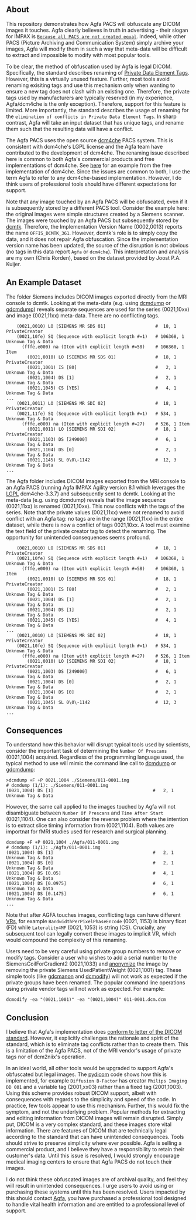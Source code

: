 ## About
 
This repository demonstrates how Agfa PACS will obfuscate any DICOM images it touches. Agfa clearly believes in truth in advertising - their slogan for IMPAX is [`Because all PACS are not created equal`](http://www.agfahealthcare.com/he/germany/de/binaries/IMPAX_6_tcm602-90706.pdf). Indeed, while other PACS (Picture Archiving and Communication System) simply archive your images, Agfa will modify them in such a way that meta-data will be difficult to extract and impossible to modify with most popular tools.
 
To be clear, the method of obfuscation used by Agfa is legal DICOM. Specifically, the standard describes renaming of [Private Data Element Tags](http://dicom.nema.org/medical/dicom/current/output/chtml/part05/sect_7.8.html). However, this is a virtually unused feature. Further, most tools avoid renaming exisiting tags and use this mechanism only when wanting to ensure a new tag does not clash with an existing one. Therefore, the private tags used by manufacturers are typically reserved (in my experience, Agfa/dcm4che is the only exception). Therefore, support for this feature is limited. More importantly, the standard describes the usage of renaming for the `elimination of conflicts in Private Data Element Tags`. In sharp contrast, Agfa will take an input dataset that has unique tags, and rename them such that the resulting data will have a conflict.
 
The Agfa PACS uses the open source [dcm4che](https://www.dcm4che.org) PACS system. This is consistent with dcm4che's LGPL license and the Agfa team have contributed to the development of dcm4che. The renaming issue described here is common to both Agfa's commercial products and free implementations of dcm4che. See [here](https://github.com/rordenlab/dcm2niix/issues/437) for an example from the free implementation of dcm4che. Since the issues are common to both, I use the term Agfa to refer to any dcm4che-based implementation. However, I do think users of professional tools should have different expectations for support.
 
Note that any image touched by an Agfa PACS will be obfuscated, even if it is subsequently stored by a different PACS tool. Consider the example here: the original images were simple structures created by a Siemens scanner. The images were touched by an Agfa PACS but subsequently stored by [dcmtk](https://dicom.offis.de/dcmtk.php.en). Therefore, the Implementation Version Name (0002,0013) reports the name `OFFIS_DCMTK_361`. However, dcmtk's role is to simply copy the data, and it does not repair Agfa obfuscation. Since the implementation version name has been updated, the source of the disruption is not obvious (no tags in this data report `Agfa` or `dcm4che`). This interpretation and analysis are my own (Chris Rorden), based on the dataset provided by Joost P.A. Kuijer.
 
## An Example Dataset
 
The folder Siemens includes DICOM images exported directly from the MRI console to dcmtk. Looking at the meta-data (e.g. using [dcmdump](https://support.dcmtk.org/docs/dcmdump.html) or [gdcmdump](http://gdcm.sourceforge.net/html/gdcmdump.html)) reveals separate sequences are used for the series (0021,10xx) and image (0021,11xx) meta-data. There are no conflicting tags.
 
```
    (0021,0010) LO [SIEMENS MR SDS 01]                   #  18, 1 PrivateCreator
    (0021,10fe) SQ (Sequence with explicit length #=1)   # 106368, 1 Unknown Tag & Data
      (fffe,e000) na (Item with explicit length #=58)    # 106360, 1 Item
        (0021,0010) LO [SIEMENS MR SDS 01]               #  18, 1 PrivateCreator
        (0021,1001) IS [80]                              #   2, 1 Unknown Tag & Data
        (0021,1004) DS [1]                               #   2, 1 Unknown Tag & Data
        (0021,1045) CS [YES]                             #   4, 1 Unknown Tag & Data
...
    (0021,0011) LO [SIEMENS MR SDI 02]                   #  18, 1 PrivateCreator
    (0021,11fe) SQ (Sequence with explicit length #=1)   # 534, 1 Unknown Tag & Data
      (fffe,e000) na (Item with explicit length #=27)    # 526, 1 Item
        (0021,0011) LO [SIEMENS MR SDI 02]               #  18, 1 PrivateCreator
        (0021,1103) DS [249000]                          #   6, 1 Unknown Tag & Data
        (0021,1104) DS [0]                               #   2, 1 Unknown Tag & Data
        (0021,1145) SL 0\0\-1142                         #  12, 3 Unknown Tag & Data
...
```
 
The Agfa folder includes DICOM images exported from the MRI console to an Agfa PACS (running Agfa IMPAX Agility version 8.1 which leverages the [LGPL](https://dcm4che.atlassian.net/wiki/spaces/proj/pages/950309/License) dcm4che-3.3.7) and subsequently sent to dcmtk. Looking at the meta-data (e.g. using dcmdump) reveals that the image sequence (0021,11xx) is renamed (0021,10xx). This now conflicts with the tags of the series. Note that the private values (0021,11xx) were not renamed to avoid conflict with an Agfa tag: no tags are in the range (0021,11xx) in the entire dataset, while there is now a conflict of tags 0021,10xx. A tool must examine the text field of the private creator tag to detect the renaming. The opportunity for unintended consequences seems profound.
 
```
    (0021,0010) LO [SIEMENS MR SDS 01]                   #  18, 1 PrivateCreator
    (0021,10fe) SQ (Sequence with explicit length #=1)   # 106368, 1 Unknown Tag & Data
      (fffe,e000) na (Item with explicit length #=58)    # 106360, 1 Item
        (0021,0010) LO [SIEMENS MR SDS 01]               #  18, 1 PrivateCreator
        (0021,1001) IS [80]                              #   2, 1 Unknown Tag & Data
        (0021,1004) DS [1]                               #   2, 1 Unknown Tag & Data
        (0021,1004) DS [1]                               #   2, 1 Unknown Tag & Data
        (0021,1045) CS [YES]                             #   4, 1 Unknown Tag & Data
...
    (0021,0010) LO [SIEMENS MR SDI 02]                   #  18, 1 PrivateCreator
    (0021,10fe) SQ (Sequence with explicit length #=1)   # 534, 1 Unknown Tag & Data
      (fffe,e000) na (Item with explicit length #=27)    # 526, 1 Item
        (0021,0010) LO [SIEMENS MR SDI 02]               #  18, 1 PrivateCreator
        (0021,1003) DS [249000]                          #   6, 1 Unknown Tag & Data
        (0021,1004) DS [0]                               #   2, 1 Unknown Tag & Data
        (0021,1004) DS [0]                               #   2, 1 Unknown Tag & Data
        (0021,1045) SL 0\0\-1142                         #  12, 3 Unknown Tag & Data
...
```
 
## Consequences
 
To understand how this behavior will disrupt typical tools used by scientists, consider the important task of determining the `Number Of Prescans` (0021,1004) acquired. Regardless of the programming language used, the typical method to use will mimic the command line call to [dcmdump](https://support.dcmtk.org/docs/dcmdump.html) or [gdcmdump](http://gdcm.sourceforge.net/html/gdcmdump.html):
 
```
>dcmdump +F +P 0021,1004 ./Siemens/011-0001.img
# dcmdump (1/1): ./Siemens/011-0001.img
(0021,1004) DS [1]                                      #   2, 1 Unknown Tag & Data
```
However, the same call applied to the images touched by Agfa will not disambiguate between `Number Of Prescans` and `Time After Start` (0021,1104). One can also consider the reverse problem where the intention is to extract slice timing information from (0021,1104). Both values are importnat for fMRI studies used for research and surgical planning.
 
```
dcmdump +F +P 0021,1004 ./Agfa/011-0001.img
# dcmdump (1/1): ./Agfa/011-0001.img
(0021,1004) DS [1]                                      #   2, 1 Unknown Tag & Data
(0021,1004) DS [0]                                      #   2, 1 Unknown Tag & Data
(0021,1004) DS [0.05]                                   #   4, 1 Unknown Tag & Data
(0021,1004) DS [0.0975]                                 #   6, 1 Unknown Tag & Data
(0021,1004) DS [0.1475]                                 #   6, 1 Unknown Tag & Data
...
```
Note that after AGFA touches images, conflicting tags can have different [VRs](http://dicom.nema.org/dicom/2013/output/chtml/part05/sect_6.2.html), for example `BandwidthPerPixelPhaseEncode` (0021, 1153) is binary float (FD) while `Laterality4MF` (0021, 1053) is string (CS). Crucially, any subsequent tool can legally convert these images to implicit VR, which would compound the complexity of this renaming.
 
Users need to be very careful using private group numbers to remove or modify tags. Consider a user who wishes to add a serial number to the SiemensCoilForGradient2 (0021,1033) and [anonymize](https://www.fieldtriptoolbox.org/faq/how_can_i_anonymize_dicom_files/) the image by removing the private Siemens UsedPatientWeight (0021,1001) tag. These simple tools (like [gdcmanon](http://gdcm.sourceforge.net/html/gdcmanon.html) and [dcmodify](https://support.dcmtk.org/docs/dcmodify.html)) will not work as expected if the private groups have been renamed. The popular command line operations using private vendor tags will not work as expected. For example:
 
```
dcmodify -ea "(0021,1001)" -ea "(0021,1004)" 011-0001.dcm.dcm
```  
 
## Conclusion
 
I believe that Agfa's implementation does [conform to letter of the DICOM standard](http://dicom.nema.org/medical/dicom/current/output/chtml/part05/sect_7.8.html). However, it explicitly challenges the rationale and spirit of the standard, which is to eliminate tag conflicts rather than to create them. This is a limitation of the Agfa PACS, not of the MRI vendor's usage of private tags nor of dcm2niix's operation.
 
In an ideal world, all other tools would be upgraded to support Agfa's obfuscated but legal images. The [pydicom](https://github.com/pydicom/pydicom/blob/master/pydicom/_private_dict.py) code shows how this is implemented, for example `Diffusion B-Factor` has creator `Philips Imaging DD 001` and a variable tag (2001,xx03) rather than a fixed tag (2001,1003). Using this scheme provides robust DICOM support, albeit with consequences with regards to the simplicity and speed of the code. In practice, few tools appear to use this mechanism. Further, this would fix the symptom, and not the underlying problem. Popular methods for extracting and editing information from DICOM images will remain disrupted. Simply put, DICOM is a very complex standard, and these images store vital information. There are features of DICOM that are technically legal according to the standard that can have unintended consequences. Tools should strive to preserve simplicity where ever possible. Agfa is selling a commercial product, and I believe they have a responsibility to retain their customer's data. Until this issue is resolved, I would strongly encourage medical imaging centers to ensure that Agfa PACS do not touch their images.
 
I do not think these obfuscated images are of archival quality, and feel they will result in unintended consequences. I urge users to avoid using or purchasing these systems until this has been resolved. Users impacted by this should contact [Agfa](https://global.agfahealthcare.com/main/miscellaneous/interoperability/dicom_connectivity/), you have purchased a professional tool designed to handle vital health information and are entitled to a professional level of support.
